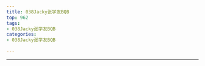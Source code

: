 ```yaml
---
title: 038Jacky张学友BQB
top: 962
tags:
- 038Jacky张学友BQB
categories:
- 038Jacky张学友BQB

---
```


------

<!-- more -->

